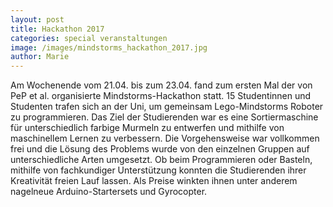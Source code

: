 ```yaml
---
layout: post
title: Hackathon 2017
categories: special veranstaltungen 
image: /images/mindstorms_hackathon_2017.jpg
author: Marie
---
```

Am Wochenende vom 21.04. bis zum 23.04. fand zum ersten Mal der von PeP et al. organisierte Mindstorms-Hackathon statt.
15 Studentinnen und Studenten trafen sich an der Uni, um gemeinsam Lego-Mindstorms Roboter zu programmieren.
Das Ziel der Studierenden war es eine Sortiermaschine für unterschiedlich farbige Murmeln zu entwerfen und mithilfe von maschinellem Lernen zu verbessern. 
Die Vorgehensweise war vollkommen frei und die Lösung des Problems wurde von den einzelnen Gruppen auf unterschiedliche Arten umgesetzt.
Ob beim Programmieren oder Basteln, mithilfe von fachkundiger Unterstützung konnten die Studierenden ihrer Kreativität freien Lauf lassen. 
Als Preise winkten ihnen unter anderem nagelneue Arduino-Startersets und Gyrocopter.
